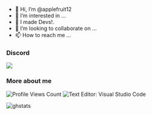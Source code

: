 - 👋 Hi, I’m @applefruit12
- 👀 I’m interested in ...
- 🌱 I made Devs!.
- 💞️ I’m looking to collaborate on ...
- 📫 How to reach me ... 

### Discord
<img src="https://discord.c99.nl/widget/theme-1/710480161975304223.png"/>

### More about me
<img src="https://komarev.com/ghpvc/?username=applefruit12" alt="Profile Views Count"> ![Text Editor: Visual Studio Code](https://img.shields.io/badge/Text%20Editor-Visual%20Studio%20Code-blue)

![ghstats](https://github-readme-stats.vercel.app/api?username=applefruit12&theme=dark&show_icons=true)
<!--![ghstats](https://github-readme-stats.vercel.app/api?username=Kian738&show_icons=true&theme=dark&locale=e)-->
